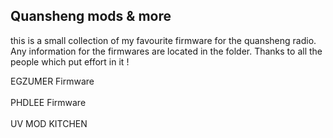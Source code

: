<h2>Quansheng mods & more</h2>

this is a small collection of my favourite firmware for the quansheng radio.
Any information for the firmwares are located in the folder. Thanks to all the people which put effort in it !


EGZUMER Firmware
<br><br>
PHDLEE Firmware
<br><br>
UV MOD KITCHEN
